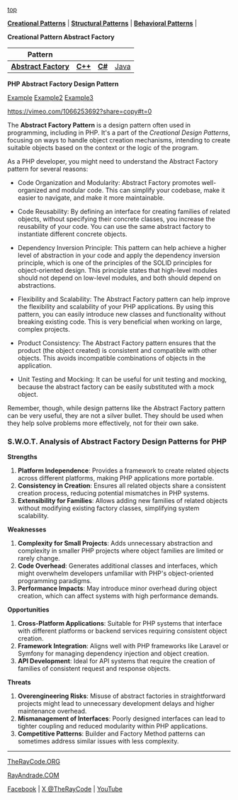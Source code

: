 [top](../README.md)

**[Creational Patterns](../README.md)** | **[Structural Patterns](../../Structural/README.md)** | **[Behavioral Patterns](../../Behavioral/README.md)** |

**Creational Pattern Abstract Factory**

|Pattern|   |   |   |
|---|---|---|---|
| [**Abstract Factory**](README.md) | [**C++**](../../../CPP/Creational/AbstractFactory/README.md) | [**C#**](../../../Csharp/Creational/AbstractFactory/README.md) | [Java](../../../Java/Creational/AbstractFactory/README.md) 

**PHP Abstract Factory Design Pattern**

[Example](Example/README.md) [Example2](Example2/README.md) [Example3](Example3/README.md)

https://vimeo.com/1066253692?share=copy#t=0

The **Abstract Factory Pattern** is a design pattern often used in programming, including in PHP. It's a part of the *Creational Design Patterns*, focusing on ways to handle object creation mechanisms, intending to create suitable objects based on the context or the logic of the program.

As a PHP developer, you might need to understand the Abstract Factory pattern for several reasons:

- Code Organization and Modularity: Abstract Factory promotes well-organized and modular code. This can simplify your codebase, make it easier to navigate, and make it more maintainable.

- Code Reusability: By defining an interface for creating families of related objects, without specifying their concrete classes, you increase the reusability of your code. You can use the same abstract factory to instantiate different concrete objects.

- Dependency Inversion Principle: This pattern can help achieve a higher level of abstraction in your code and apply the dependency inversion principle, which is one of the principles of the SOLID principles for object-oriented design. This principle states that high-level modules should not depend on low-level modules, and both should depend on abstractions.

- Flexibility and Scalability: The Abstract Factory pattern can help improve the flexibility and scalability of your PHP applications. By using this pattern, you can easily introduce new classes and functionality without breaking existing code. This is very beneficial when working on large, complex projects.

- Product Consistency: The Abstract Factory pattern ensures that the product (the object created) is consistent and compatible with other objects. This avoids incompatible combinations of objects in the application.

- Unit Testing and Mocking: It can be useful for unit testing and mocking, because the abstract factory can be easily substituted with a mock object.

Remember, though, while design patterns like the Abstract Factory pattern can be very useful, they are not a silver bullet. They should be used when they help solve problems more effectively, not for their own sake.

### **S.W.O.T. Analysis of Abstract Factory Design Patterns for PHP**

**Strengths**  
1. **Platform Independence**: Provides a framework to create related objects across different platforms, making PHP applications more portable.  
2. **Consistency in Creation**: Ensures all related objects share a consistent creation process, reducing potential mismatches in PHP systems.  
3. **Extensibility for Families**: Allows adding new families of related objects without modifying existing factory classes, simplifying system scalability.

**Weaknesses**  
1. **Complexity for Small Projects**: Adds unnecessary abstraction and complexity in smaller PHP projects where object families are limited or rarely change.  
2. **Code Overhead**: Generates additional classes and interfaces, which might overwhelm developers unfamiliar with PHP's object-oriented programming paradigms.  
3. **Performance Impacts**: May introduce minor overhead during object creation, which can affect systems with high performance demands.

**Opportunities**  
1. **Cross-Platform Applications**: Suitable for PHP systems that interface with different platforms or backend services requiring consistent object creation.  
2. **Framework Integration**: Aligns well with PHP frameworks like Laravel or Symfony for managing dependency injection and object creation.  
3. **API Development**: Ideal for API systems that require the creation of families of consistent request and response objects.

**Threats**  
1. **Overengineering Risks**: Misuse of abstract factories in straightforward projects might lead to unnecessary development delays and higher maintenance overhead.  
2. **Mismanagement of Interfaces**: Poorly designed interfaces can lead to tighter coupling and reduced modularity within PHP applications.  
3. **Competitive Patterns**: Builder and Factory Method patterns can sometimes address similar issues with less complexity.

---

[TheRayCode.ORG](https://www.TheRayCode.org)

[RayAndrade.COM](https://www.RayAndrade.com)


[Facebook](https://www.facebook.com/TheRayCode/) | [X @TheRayCode](https://www.x.com/TheRayCode/) | [YouTube](https://www.youtube.com/TheRayCode/)
